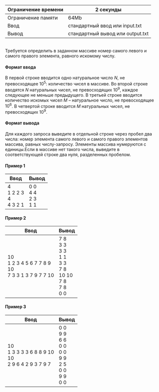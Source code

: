 | Ограничение времени 	| 2 секунды                        	|
|---------------------	|----------------------------------	|
| Ограничение памяти  	| 64Mb                             	|
| Ввод                	| стандартный ввод или input.txt   	|
| Вывод               	| стандартный вывод или output.txt 	|

\
Требуется определить в заданном массиве номер самого левого и самого правого элемента, равного искомому числу.

#### Формат ввода ####

В первой строке вводится одно натуральное число $N$, не превосходящее $10^5$: количество чисел в массиве. 
Во второй строке вводятся $N$ натуральных чисел, не превосходящих $10^9$, каждое следующее не меньше предыдущего. 
В третьей строке вводится количество искомых чисел $M$ – натуральное число, не превосходящее $10^6$. 
В четвертой строке вводится $M$ натуральных чисел, не превосходящих $10^9$.

#### Формат вывода ####

Для каждого запроса выведите в отдельной строке через пробел два числа: номер элемента самого левого и самого правого элементов массива, равных числу-запросу. 
Элементы массива нумеруются с единицы.Если в массиве нет такого числа, выведите в соответствующей строке два нуля, разделенных пробелом.

#### Пример 1 ####

| Ввод                             	| Вывод   	|
|----------------------------------	|---------	|
| 4 <br /> 1 2 2 3 <br /> 4 <br /> 4 3 2 1	| 0 0 <br /> 4 4 <br /> 2 3 <br /> 1 1 	| 

#### Пример 2 ####

| Ввод                             	| Вывод   	|
|----------------------------------	|---------	|
| 10 <br /> 1 2 3 4 5 6 7 7 8 9 <br /> 10 <br /> 7 3 3 1 3 7 9 7 7 10	| 7 8 <br /> 3 3 <br /> 3 3 <br /> 1 1 <br /> 3 3 <br /> 7 8 <br /> 10 10 <br /> 7 8 <br /> 7 8 <br /> 0 0 	| 

#### Пример 3 ####

| Ввод                             	| Вывод   	|
|----------------------------------	|---------	|
| 10 <br /> 1 3 3 3 3 6 8 8 9 10 <br /> 10 <br /> 2 9 6 4 2 9 3 7 9 7	| 0 0 <br /> 9 9 <br /> 6 6 <br /> 0 0 <br /> 0 0 <br /> 9 9 <br /> 2 5 <br /> 0 0 <br /> 9 9 <br /> 0 0	| 
